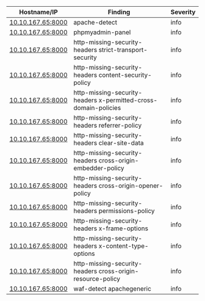 | Hostname/IP | Finding | Severity |
| --- | --- | --- |
| [10.10.167.65:8000](apache-detect-http___10.10.167.65_8000_.md) | apache-detect  | info |
| [10.10.167.65:8000](phpmyadmin-panel-http___10.10.167.65_8000_phpmyadmin_.md) | phpmyadmin-panel  | info |
| [10.10.167.65:8000](http-missing-security-headers-http___10.10.167.65_8000_-strict-transport-security.md) | http-missing-security-headers strict-transport-security | info |
| [10.10.167.65:8000](http-missing-security-headers-http___10.10.167.65_8000_-content-security-policy.md) | http-missing-security-headers content-security-policy | info |
| [10.10.167.65:8000](http-missing-security-headers-http___10.10.167.65_8000_-x-permitted-cross-domain-policies.md) | http-missing-security-headers x-permitted-cross-domain-policies | info |
| [10.10.167.65:8000](http-missing-security-headers-http___10.10.167.65_8000_-referrer-policy.md) | http-missing-security-headers referrer-policy | info |
| [10.10.167.65:8000](http-missing-security-headers-http___10.10.167.65_8000_-clear-site-data.md) | http-missing-security-headers clear-site-data | info |
| [10.10.167.65:8000](http-missing-security-headers-http___10.10.167.65_8000_-cross-origin-embedder-policy.md) | http-missing-security-headers cross-origin-embedder-policy | info |
| [10.10.167.65:8000](http-missing-security-headers-http___10.10.167.65_8000_-cross-origin-opener-policy.md) | http-missing-security-headers cross-origin-opener-policy | info |
| [10.10.167.65:8000](http-missing-security-headers-http___10.10.167.65_8000_-permissions-policy.md) | http-missing-security-headers permissions-policy | info |
| [10.10.167.65:8000](http-missing-security-headers-http___10.10.167.65_8000_-x-frame-options.md) | http-missing-security-headers x-frame-options | info |
| [10.10.167.65:8000](http-missing-security-headers-http___10.10.167.65_8000_-x-content-type-options.md) | http-missing-security-headers x-content-type-options | info |
| [10.10.167.65:8000](http-missing-security-headers-http___10.10.167.65_8000_-cross-origin-resource-policy.md) | http-missing-security-headers cross-origin-resource-policy | info |
| [10.10.167.65:8000](waf-detect-http___10.10.167.65_8000_-apachegeneric.md) | waf-detect apachegeneric | info |
